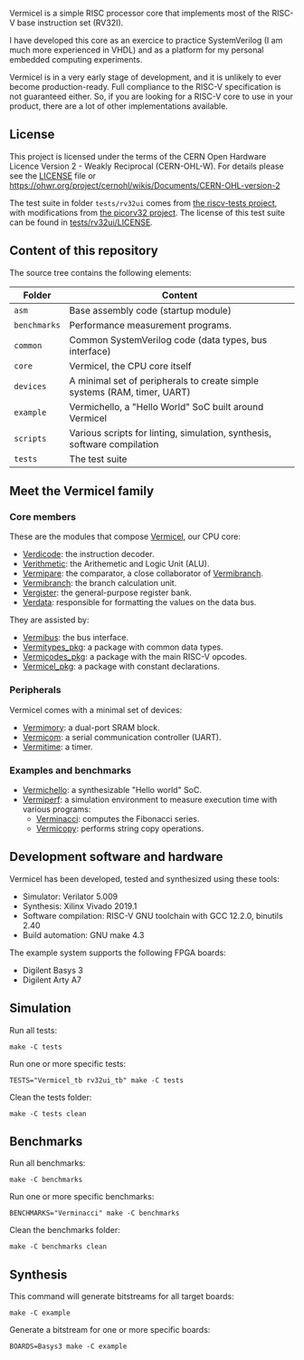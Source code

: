 
Vermicel is a simple RISC processor core that implements most of the RISC-V base instruction set (RV32I).

I have developed this core as an exercice to practice SystemVerilog (I am much more experienced in VHDL)
and as a platform for my personal embedded computing experiments.

Vermicel is in a very early stage of development, and it is unlikely to ever become production-ready.
Full compliance to the RISC-V specification is not guaranteed either.
So, if you are looking for a RISC-V core to use in your product, there are a lot of other implementations available.

License
-------

This project is licensed under the terms of the CERN Open Hardware Licence Version 2 - Weakly Reciprocal (CERN-OHL-W).
For details please see the [LICENSE](./LICENSE) file or https://ohwr.org/project/cernohl/wikis/Documents/CERN-OHL-version-2

The test suite in folder `tests/rv32ui` comes from [the riscv-tests project](https://github.com/riscv-software-src/riscv-tests),
with modifications from [the picorv32 project](https://github.com/YosysHQ/picorv32).
The license of this test suite can be found in [tests/rv32ui/LICENSE](./tests/rv32ui/LICENSE).

Content of this repository
--------------------------

The source tree contains the following elements:

Folder       | Content
-------------|--------
`asm`        | Base assembly code (startup module)
`benchmarks` | Performance measurement programs.
`common`     | Common SystemVerilog code (data types, bus interface)
`core`       | Vermicel, the CPU core itself
`devices`    | A minimal set of peripherals to create simple systems (RAM, timer, UART)
`example`    | Vermichello, a "Hello World" SoC built around Vermicel
`scripts`    | Various scripts for linting, simulation, synthesis, software compilation
`tests`      | The test suite

Meet the Vermicel family
------------------------

### Core members

These are the modules that compose [Vermicel](./core/Vermicel.sv), our CPU core:

* [Verdicode](./core/Verdicode.sv): the instruction decoder.
* [Verithmetic](./core/Verithmetic.sv): the Arithemetic and Logic Unit (ALU).
* [Vermipare](./core/Vermipare.sv): the comparator, a close collaborator of [Vermibranch](./core/Vermibranch.sv).
* [Vermibranch](./core/Vermibranch.sv): the branch calculation unit.
* [Vergister](./core/Vergister.sv): the general-purpose register bank.
* [Verdata](./core/Verdata.sv): responsible for formatting the values on the data bus.

They are assisted by:

* [Vermibus](./common/Vermibus.sv): the bus interface.
* [Vermitypes_pkg](./common/Vermitypes_pkg.sv): a package with common data types.
* [Vermicodes_pkg](./core/Vermicodes_pkg.sv): a package with the main RISC-V opcodes.
* [Vermicel_pkg](./core/Vermicel_pkg.sv): a package with constant declarations.

### Peripherals

Vermicel comes with a minimal set of devices:

* [Vermimory](./devices/Vermimory.sv): a dual-port SRAM block.
* [Vermicom](./devices/Vermicom.sv): a serial communication controller (UART).
* [Vermitime](./devices/Vermitime.sv): a timer.

### Examples and benchmarks

* [Vermichello](./example): a synthesizable "Hello world" SoC.
* [Vermiperf](./benchmarks): a simulation environment to measure execution time with various programs:
  * [Verminacci](./benchmarks/Verminacci.c): computes the Fibonacci series.
  * [Vermicopy](./benchmarks/Vermicopy.c): performs string copy operations.

Development software and hardware
---------------------------------

Vermicel has been developed, tested and synthesized using these tools:

* Simulator: Verilator 5.009
* Synthesis: Xilinx Vivado 2019.1
* Software compilation: RISC-V GNU toolchain with GCC 12.2.0, binutils 2.40
* Build automation: GNU make 4.3

The example system supports the following FPGA boards:

* Digilent Basys 3
* Digilent Arty A7

Simulation
----------

Run all tests:

```
make -C tests
```

Run one or more specific tests:

```
TESTS="Vermicel_tb rv32ui_tb" make -C tests
```

Clean the tests folder:

```
make -C tests clean

```

Benchmarks
----------

Run all benchmarks:

```
make -C benchmarks
```

Run one or more specific benchmarks:

```
BENCHMARKS="Verminacci" make -C benchmarks
```

Clean the benchmarks folder:

```
make -C benchmarks clean

```

Synthesis
---------

This command will generate bitstreams for all target boards:

```
make -C example
```

Generate a bitstream for one or more specific boards:

```
BOARDS=Basys3 make -C example
```
